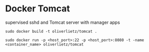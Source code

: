 Docker Tomcat
=============

supervised sshd and Tomcat server with manager apps

`sudo docker build -t oliverlietz/tomcat .`

`sudo docker run -p <host_port>:22 -p <host_port>:8080 -t -name <container_name> oliverlietz/tomcat`
